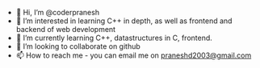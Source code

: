 - 👋 Hi, I’m @coderpranesh
- 👀 I’m interested in learning C++ in depth, as well as frontend and backend of web development
- 🌱 I’m currently learning C++, datastructures in C, frontend. 
- 💞️ I’m looking to collaborate on github
- 📫 How to reach me - you can email me on praneshd2003@gmail.com

<!---
coderpranesh/coderpranesh is a ✨ special ✨ repository because its `README.md` (this file) appears on your GitHub profile.
You can click the Preview link to take a look at your changes.
--->

